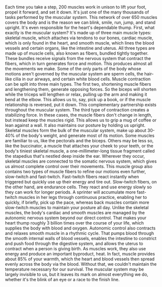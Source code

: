 Each time you take a step, 200 muscles work in unison to lift your foot, propel it forward, and set it down. It's just one of the many thousands of tasks performed by the muscular system. This network of over 650 muscles covers the body and is the reason we can blink, smile, run, jump, and stand upright. It's even responsible for  the heart's dependable thump. First, what exactly  is the muscular system? It's made up of three main muscle types: skeletal muscle, which attaches via tendons to our bones, cardiac muscle, which is only found in the heart, and smooth muscle, which lines the blood vessels and certain organs, like the intestine and uterus. All three types are  made up of muscle cells, also known as fibers, bundled tightly together. These bundles receive signals from the nervous system that contract the fibers, which in turn generates force and motion. This produces almost all the movements we make. Some of the only parts of the body whose motions aren't governed  by the muscular system are sperm cells, the hair-like cilia in our airways, and certain white blood cells. Muscle contraction can be split into three main types. The first two, shortening muscle fibers and lengthening them, generate opposing forces. So the biceps will shorten while the triceps will lengthen or relax, pulling up the arm and making it  bend at the elbow. This allows us to, say, pick up a book, or if the muscle relationship  is reversed, put it down. This complementary partnership exists throughout the muscular system. The third type of contraction creates a stabilizing force. In these cases, the muscle fibers don't change in length, but instead keep the muscles rigid. This allows us to grip a mug of coffee or lean against a wall. It also maintains our posture by holding us upright. Skeletal muscles form the bulk of the muscular system, make up about 30-40% of the body's weight, and generate most of its motion. Some muscles are familiar to us, like the pectorals and the biceps. Others may be less so, like the buccinator, a muscle that attaches your cheek to your teeth, or the body's tiniest skeletal muscle, a one-millimeter-long tissue fragment called the stapedius that's nestled deep inside the ear. Wherever they occur, skeletal muscles are connected to the somatic nervous system, which gives us almost complete control over their movements. This muscle group also contains two types of muscle fibers to refine our motions even further, slow-twitch and fast-twitch. Fast-twitch fibers react instantly when triggered but quickly use up their energy and tire out. Slow-twitch fibers, on the other hand, are endurance cells. They react and use energy slowly so they can work for longer periods. A sprinter will accumulate more fast-twitch muscles in her legs through continuous practice, enabling her to quickly, if briefly, pick up the pace, whereas back muscles contain  more slow-twitch muscles to maintain your posture all day. Unlike the skeletal muscles, the body's cardiac and smooth muscles are managed by  the autonomic nervous system beyond our direct control. That makes your heart thump roughly 3 billion times over the course of your life, which supplies the body  with blood and oxygen. Autonomic control also contracts and relaxes smooth muscle in a rhythmic cycle. That pumps blood through the smooth internal walls of blood vessels, enables the intestine to constrict and push food through the digestive system, and allows the uterus to contract when a person is giving birth. As muscles work, they also use energy and produce an important byproduct, heat. In fact, muscle provides  about 85% of your warmth, which the heart and blood vessels then spread evenly across the body via the blood. Without that, we couldn't maintain the temperature necessary for our survival. The muscular system  may be largely invisible to us, but it leaves its mark on almost everything we do, whether it's the blink of an eye or a race to the finish line. 